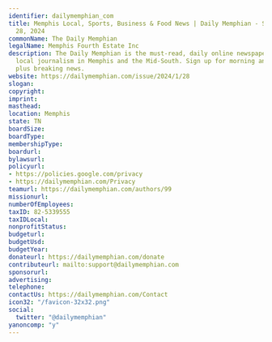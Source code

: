 ```yaml
---
identifier: dailymemphian_com
title: Memphis Local, Sports, Business & Food News | Daily Memphian - Sunday, January
  28, 2024
commonName: The Daily Memphian
legalName: Memphis Fourth Estate Inc
description: The Daily Memphian is the must-read, daily online newspaper for in-depth,
  local journalism in Memphis and the Mid-South. Sign up for morning and evening editions,
  plus breaking news.
website: https://dailymemphian.com/issue/2024/1/28
slogan:
copyright:
imprint:
masthead:
location: Memphis
state: TN
boardSize:
boardType:
membershipType:
boardurl:
bylawsurl:
policyurl:
- https://policies.google.com/privacy
- https://dailymemphian.com/Privacy
teamurl: https://dailymemphian.com/authors/99
missionurl:
numberOfEmployees:
taxID: 82-5339555
taxIDLocal:
nonprofitStatus:
budgeturl:
budgetUsd:
budgetYear:
donateurl: https://dailymemphian.com/donate
contributeurl: mailto:support@dailymemphian.com
sponsorurl:
advertising:
telephone:
contactUs: https://dailymemphian.com/Contact
icon32: "/favicon-32x32.png"
social:
  twitter: "@dailymemphian"
yanoncomp: "y"
---
```

